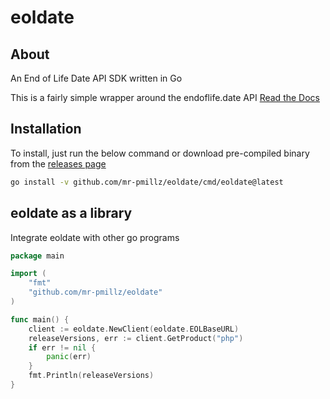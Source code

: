 # eoldate

## About

An End of Life Date API SDK written in Go

This is a fairly simple wrapper around the endoflife.date API
[Read the Docs](https://endoflife.date/docs/api)

## Installation

To install, just run the below command or download pre-compiled binary from the [releases page](https://github.com/mr-pmillz/eoldate/releases)

```bash
go install -v github.com/mr-pmillz/eoldate/cmd/eoldate@latest
```

## eoldate as a library

Integrate eoldate with other go programs

```go
package main

import (
	"fmt"
	"github.com/mr-pmillz/eoldate"
)

func main() {
	client := eoldate.NewClient(eoldate.EOLBaseURL)
	releaseVersions, err := client.GetProduct("php")
	if err != nil {
		panic(err)
	}
	fmt.Println(releaseVersions)
}
```